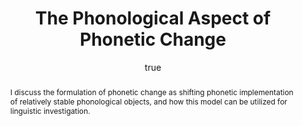 ---
layout: paper
title: "The Phonological Aspect of Phonetic Change"
year: 2011
author: [ { name: "Josef Fruehwald", url: "http://www.ling.upenn.edu/~joseff/" }]
abstract: "I discuss the formulation of phonetic change as shifting phonetic implementation of relatively
			stable phonological objects, and how this model can be utilized for linguistic investigation."
presented: [{conf: "NWAV 40", url: "http://nwav40.georgetown.edu/"} ]
published: []
docs: [{format: "Handout [PDF]", url: "/papers/fruehwald_nwav2011_vowels.pdf", local: true}]
categories: [talk]
display-category: "Talk"
comments: true
---